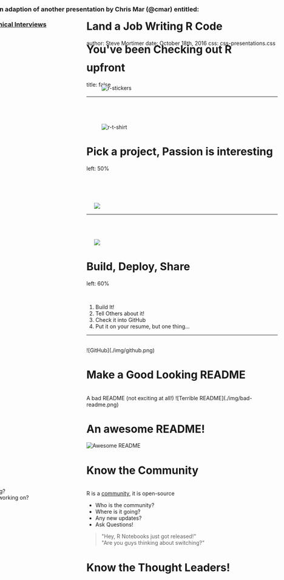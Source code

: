 Land a Job Writing R Code
========================================
author: Steve Mortimer
date: October 18th, 2016
css: css-presentations.css




upfront
====================================================
title: false
<h3>
  <div class="midcenter" style="margin-left:-400px; margin-top:-300px;">
  <span style="font-weight: 700; color:#25679E;">Attribution</span></br></br></br>This presentation is an adaption of another presentation by Chris Mar (@cmar) entitled: </br></br><a href="https://www.youtube.com/watch?v=nZNfSQKC-Yk">The Art of Ruby Technical Interviews</a>
  </div>
</h3>


You've been Checking out R
====================================================

<br>
<img style="max-width:400px;margin-left:40px;margin-top:40px;" src="./img/stickers.jpeg" alt="r-stickers">

***

<br>
<img style="max-width:300px;margin-left:40px;margin-top:40px;" src="./img/rmarkdown-tshirt.jpg" alt="r-t-shirt"> 


Pick a project, Passion is interesting
====================================
left: 50%

<br>
<br>
<br>
<br>
<img style="margin-left:20px;" src="./img/ebay.png"/>

***

<br>
<br>
<br>
<img style="margin-left:20px;" src="./img/fantasy-football.jpg"/>


Build, Deploy, Share
====================================
left: 60%

<br>

1. Build It! 
2. Tell Others about it! 
3. Check it into GitHub
4. Put it on your resume, but one thing...

***

<br>
![GitHub](./img/github.png)


Make a Good Looking README
====================================

<br>
A bad README (not exciting at all!)
![Terrible README](./img/bad-readme.png)


An awesome README!
====================================

![Awesome README](./img/good-readme.png)


Know the Community
====================================

<br>
R is a <u>community</u>, it is open-source

* Who is the community?
* Where is it going?
* Any new updates?
* Ask Questions!

<blockquote>"Hey, R Notebooks just got released!"<br>"Are you guys thinking about switching?"<br></blockquote>

Know the Thought Leaders!
====================================

<div class="midcenter" style="margin-left:-410px; margin-top:-275px; height:90%;">
 <img src="./img/influencers.png"/>
 <br>
 <div>
  <ul>
    <li>Where are they speaking?</li>
    <li>What projects are they working on?</li>
  <ul>
 </div>
</div>

Big Conferences
====================================

<div class="midcenter" style="margin-left:-410px; margin-top:-255px; width:103%;">
 <img src="./img/conferences.png"/>
</div>


Know the tools, packages, etc.
====================================
* Must Know
  * dplyr, ggplot2
* Should Know
  * knitr, rmarkdown, pander, shiny, httr
* Nice to Know
  * data.table, doSNOW, testthat
  * cart, e1071, randomForest, glmnet, caret 

<blockquote>
Have a preference! Say: <br>&nbsp;&nbsp;&nbsp;"I'm open to new tools, but right now I like RStudio."
</blockquote>


Commit to Open Source
====================================================

<div class="midcenter" style="margin-left:-410px; margin-top:-225px; width:103%;">
 <img src="./img/r4ds.png"/>
</div>


Even tiny contributions are valid!
====================================================

![Small Contributions](./img/small-contributions.png)


Doing the Job Search
====================================================
<br>

1. Research technologies and projects included on job postings that ask for R skills. 
  * Stay away from posts with SPSS, SAS or blend of other dissimilar technologies 

2. Stalk employees at the company
  * Check them out on Twitter, Github, etc.


At the interview
====================================================
<br>

1. Don't say you are a novice or an expert! Say you are proficient. 
2. Your attitude should be curious, solution oriented. Solving problems is what matters at this stage, not fluency in R
3. Work your angle - (ie Know Computer Science, want to do more analysis, Know Analysis, want to do more computer science)


Answering Technical Questions
====================================================
<br>
* Don't say I could Google it! 
* Don't be afraid to ask for help
* The interviewers want to hire you


end
====================================================
title: false
<h3>
  <div class="midcenter" style="margin-left:-400px; margin-top:-210px;">
  <span style="font-weight: 700; color:#25679E;">Best of Luck!</span>
  </div>
</h3>

